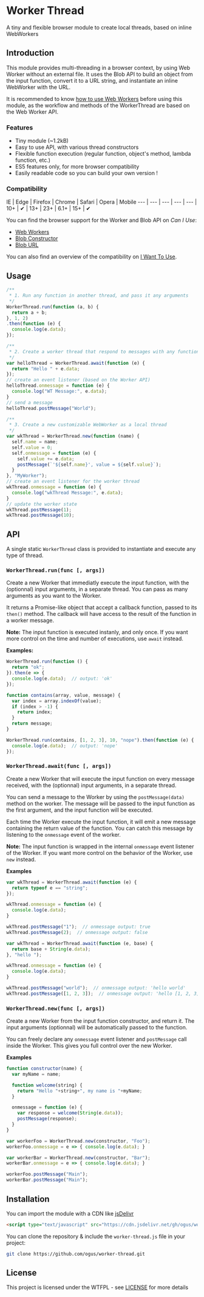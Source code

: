 # Worker Thread

A tiny and flexible browser module to create local threads, based on inline WebWorkers


## Introduction

This module provides multi-threading in a browser context, by using Web Worker without an external file.
It uses the Blob API to build an object from the input function, convert it to a URL string, and instantiate an inline WebWorker with the URL.

It is recommended to know [how to use Web Workers](https://developer.mozilla.org/en-US/docs/Web/API/Web_Workers_API/Using_web_workers) before using this module, as the workflow and methods of the WorkerThread are based on the Web Worker API.

### Features

 + Tiny module (~1.2kB)
 + Easy to use API, with various thread constructors
 + Flexible function execution (regular function, object's method, lambda function, etc.)
 + ES5 features only, for more browser compatibility
 + Easily readable code so you can build your own version !

### Compatibility

IE | Edge | Firefox | Chrome | Safari | Opera | Mobile
--- | --- | --- | --- | --- |
10+ | ✔ | 13+ | 23+ | 6.1+ | 15+ | ✔

You can find the browser support for the Worker and Blob API on *Can I Use*:
 + [Web Workers](https://caniuse.com/#feat=webworkers)
 + [Blob Constructor](https://caniuse.com/#feat=blobbuilder)
 + [Blob URL](https://caniuse.com/#feat=bloburls)

You can also find an overview of the compatibility on [I Want To Use](http://www.iwanttouse.com/#webworkers,blobbuilder,bloburls).

## Usage

```js
/**
 * 1. Run any function in another thread, and pass it any arguments
 */
WorkerThread.run(function (a, b) {
  return a + b;
}, 1, 2)
.then(function (e) {
  console.log(e.data);
});

/**
 * 2. Create a worker thread that respond to messages with any function
 */
var helloThread = WorkerThread.await(function (e) {
  return "Hello " + e.data;
});
// create an event listener (based on the Worker API)
helloThread.onmessage = function (e) {
  console.log("WT Message:", e.data);
}
// send a message
helloThread.postMessage("World");

/**
 * 3. Create a new customizable WebWorker as a local thread
 */
var wkThread = WorkerThread.new(function (name) {
  self.name = name;
  self.value = 0;
  self.onmessage = function (e) {
    self.value += e.data;
    postMessage(`'${self.name}', value = ${self.value}`);
  }
}, "MyWorker");
// create an event listener for the worker thread
wkThread.onmessage = function (e) {
  console.log("wkThread Message:", e.data);
}
// update the worker state
wkThread.postMessage(1);
wkThread.postMessage(10);
```

## API

A single static `WorkerThread` class is provided to instantiate and execute any type of thread.

### `WorkerThread.run(func [, args])`

Create a new Worker that immediatly execute the input function, with the (optionnal) input arguments, in a separate thread.
You can pass as many arguments as you want to the Worker.

It returns a Promise-like object that accept a callback function, passed to its `then()` method. The callback will have access to the result of the function in a worker message.

**Note:** The input function is executed instanly, and only once. If you want more control on the time and number of executions, use `await` instead.

**Examples:**

```js
WorkerThread.run(function () {
  return "ok";
}).then(e => {
  console.log(e.data);  // output: 'ok'
});
```

```js
function contains(array, value, message) {
  var index = array.indexOf(value);
  if (index > -1) {
    return index;
  }
  return message;
}

WorkerThread.run(contains, [1, 2, 3], 10, "nope").then(function (e) {
  console.log(e.data);  // output: 'nope'
});
```


### `WorkerThread.await(func [, args])`

Create a new Worker that will execute the input function on every message received, with the (optionnal) input arguments, in a separate thread.

You can send a message to the Worker by using the `postMessage(data)` method on the worker. The message will be passed to the input function as the first argument, and the input function will be executed.

Each time the Worker execute the input function, it will emit a new message containing the return value of the function. You can catch this message by listening to the `onmessage` event of the worker.

**Note:** The input function is wrapped in the internal `onmessage` event listener of the Worker. If you want more control on the behavior of the Worker, use `new` instead.

**Examples**

```js
var wkThread = WorkerThread.await(function (e) {
  return typeof e == "string";
});

wkThread.onmessage = function (e) {
  console.log(e.data);
}

wkThread.postMessage("1");  // onmessage output: true
wkThread.postMessage(2);  // onmessage output: false
```

```js
var wkThread = WorkerThread.await(function (e, base) {
  return base + String(e.data);
}, "hello ");

wkThread.onmessage = function (e) {
  console.log(e.data);
}

wkThread.postMessage("world");  // onmessage output: 'hello world'
wkThread.postMessage([1, 2, 3]);  // onmessage output: 'hello [1, 2, 3]'
```

### `WorkerThread.new(func [, args])`

Create a new Worker from the input function constructor, and return it. The input arguments (optionnal) will be automatically passed to the function.

You can freely declare any `onmessage` event listener and `postMessage` call inside the Worker. This gives you full control over the new Worker.

**Examples**

```js
function constructor(name) {
  var myName = name;

  function welcome(string) {
    return "Hello "+string+", my name is "+myName;
  }

  onmessage = function (e) {
    var response = welcome(String(e.data));
    postMessage(response);
  }
}

var workerFoo = WorkerThread.new(constructor, "Foo");
workerFoo.onmessage = e => { console.log(e.data); }

var workerBar = WorkerThread.new(constructor, "Bar");
workerBar.onmessage = e => { console.log(e.data); }

workerFoo.postMessage("Main");
workerBar.postMessage("Main");
```

## Installation

You can import the module with a CDN like [jsDelivr](https://www.jsdelivr.com/)
```html
<script type="text/javascript" src="https://cdn.jsdelivr.net/gh/ogus/worker-thread/worker-thread.js"></script>
```

You can clone the repository & include the `worker-thread.js` file in your project:
```sh
git clone https://github.com/ogus/worker-thread.git
```


## License

This project is licensed under the WTFPL - see [LICENSE](LICENSE) for more details
